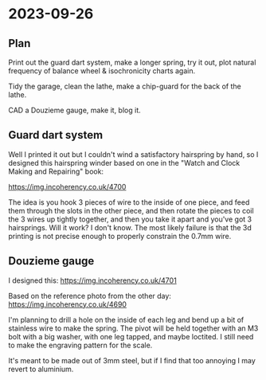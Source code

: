 # 2023-09-26

## Plan

Print out the guard dart system, make a longer spring, try it out, plot natural frequency of balance wheel
& isochronicity charts again.

Tidy the garage, clean the lathe, make a chip-guard for the back of the lathe.

CAD a Douzieme gauge, make it, blog it.

## Guard dart system

Well I printed it out but I couldn't wind a satisfactory hairspring by hand, so I designed
this hairspring winder based on one in the "Watch and Clock Making and Repairing" book:

https://img.incoherency.co.uk/4700

The idea is you hook 3 pieces of wire to the inside of one piece, and feed them through the slots
in the other piece, and then rotate the pieces to coil the 3 wires up tightly together, and then you take
it apart and you've got 3 hairsprings. Will it work? I don't know. The most likely failure is that the
3d printing is not precise enough to properly constrain the 0.7mm wire.

## Douzieme gauge

I designed this: https://img.incoherency.co.uk/4701

Based on the reference photo from the other day: https://img.incoherency.co.uk/4690

I'm planning to drill a hole on the inside of each leg and bend up a bit of stainless wire to make
the spring. The pivot will be held together with an M3 bolt with a big washer, with one leg tapped, and maybe
loctited. I still need to make the engraving pattern for the scale.

It's meant to be made out of 3mm steel, but if I find that too annoying I may revert to aluminium.
